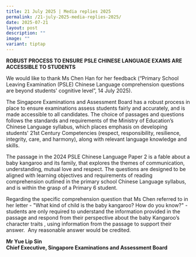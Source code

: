 ```yaml
---
title: 21 July 2025 | Media replies 2025
permalink: /21-july-2025-media-replies-2025/
date: 2025-07-21
layout: post
description: ""
image: ""
variant: tiptap
---
```

<p><strong>ROBUST PROCESS TO ENSURE PSLE CHINESE LANGUAGE EXAMS ARE ACCESSIBLE TO STUDENTS </strong>
</p>
<p>We would like to thank Ms Chen Han for her feedback (“Primary School Leaving
Examination (PSLE) Chinese Language comprehension questions are beyond
students' cognitive level”, 14 July 2025).</p>
<p>The Singapore Examinations and Assessment Board has a robust process in
place to ensure examinations assess students fairly and accurately, and
is made accessible to all candidates. The choice of passages and questions
follows the standards and requirements of the Ministry of Education’s Chinese
Language syllabus, which places emphasis on developing students' 21st Century
Competencies (respect, responsibility, resilience, integrity, care, and
harmony), along with relevant language knowledge and skills.</p>
<p>The passage in the 2024 PSLE Chinese Language Paper 2 is a fable about
a baby kangaroo and its family, that explores the themes of communication,
understanding, mutual love and respect. The questions are designed to be
aligned with learning objectives and requirements of reading comprehension
outlined in the primary school Chinese Language syllabus, and is within
the grasp of a Primary 6 student.</p>
<p>Regarding the specific comprehension question that Ms Chen referred to
in her letter - "What kind of child is the baby kangaroo? How do you know?"
- students are only required to understand the information provided in
the passage and respond from their perspective about the baby Kangaroo’s
character traits , using information from the passage to support their
answer. &nbsp;Any reasonable answer would be credited.</p>
<p><strong>Mr Yue Lip Sin</strong>
<br><strong>Chief Executive, Singapore Examinations and Assessment Board</strong>
</p>